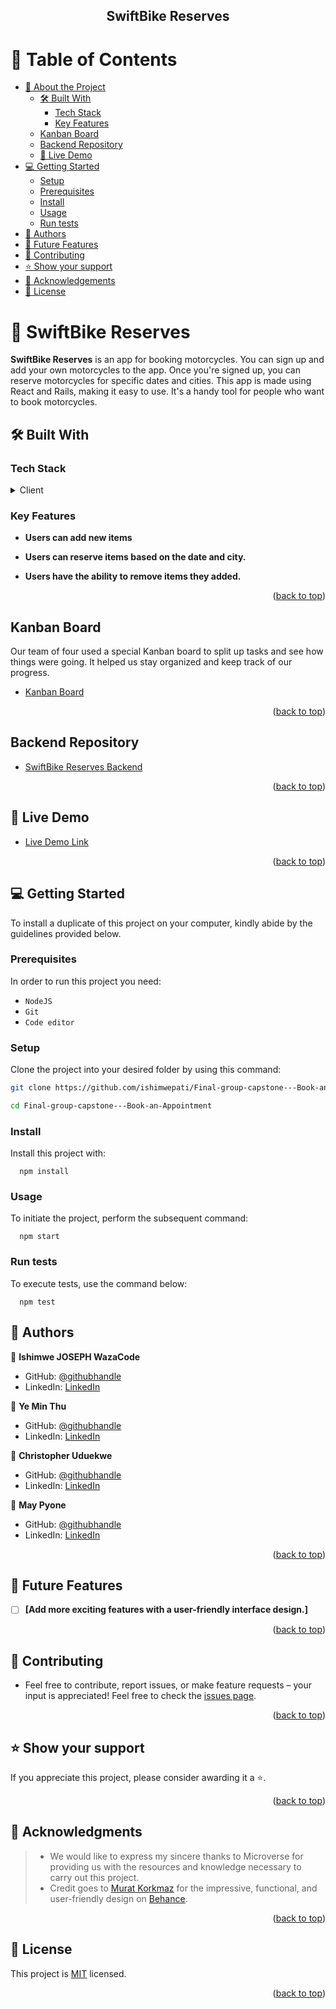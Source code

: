 <div align="center">
  <img src="./src/" alt=""/>
  <h2><b> SwiftBike Reserves </b></h2>
</div>

<a name="readme-top"></a>

<!-- TABLE OF CONTENTS -->

# 📗 Table of Contents

- [📖 About the Project](#about-project)
  - [🛠 Built With](#built-with)
    - [Tech Stack](#tech-stack)
    - [Key Features](#key-features)
  - [Kanban Board](#kanban-board)
  - [Backend Repository](#rails-backend)
  - [🚀 Live Demo](#live-demo)
- [💻 Getting Started](#getting-started)
  - [Setup](#setup)
  - [Prerequisites](#prerequisites)
  - [Install](#install)
  - [Usage](#usage)
  - [Run tests](#run-tests)
- [👥 Authors](#authors)
- [🔭 Future Features](#future-features)
- [🤝 Contributing](#contributing)
- [⭐️ Show your support](#support)
- [🙏 Acknowledgements](#acknowledgements)
- [📝 License](#license)

<!-- PROJECT DESCRIPTION -->

# 📖 SwiftBike Reserves <a name="about-project"></a>

**SwiftBike Reserves** is an app for booking motorcycles. You can sign up and add your own motorcycles to the app. Once you're signed up, you can reserve motorcycles for specific dates and cities. This app is made using React and Rails, making it easy to use. It's a handy tool for people who want to book motorcycles.

## 🛠 Built With <a name="built-with"></a>

### Tech Stack <a name="tech-stack"></a>

<details>
  <summary>Client</summary>
  <ul>
    <li><a href="https://www.w3schools.com/html/">HTML</a></li>
    <li><a href="https://www.w3schools.com/css/default.asp">CSS</a></li>
    <li><a href="https://react.dev/">React</a></li>
  </ul>
</details>

<!-- Features -->

### Key Features <a name="key-features"></a>

- **Users can add new items**

- **Users can reserve items based on the date and city.**

- **Users have the ability to remove items they added.**

<p align="right">(<a href="#readme-top">back to top</a>)</p>

<!-- KANBAN BOARD -->

## Kanban Board

<a name="kanban-board"></a>

Our team of four used a special Kanban board to split up tasks and see how things were going. It helped us stay organized and keep track of our progress.

- [Kanban Board](https://github.com/users/ishimwepati/projects/10/views/2)

<p align="right">(<a href="#readme-top">back to top</a>)</p>

<!-- RAILS BACKEND -->

## Backend Repository

<a name="rails-backend"></a>

- [SwiftBike Reserves Backend]()

<p align="right">(<a href="#readme-top">back to top</a>)</p>

<!-- LIVE DEMO -->

## 🚀 Live Demo <a name="live-demo"></a>

- [Live Demo Link]()

<p align="right">(<a href="#readme-top">back to top</a>)</p>

<!-- Getting started -->

## 💻 Getting Started <a name="getting-started"></a>

To install a duplicate of this project on your computer, kindly abide by the guidelines provided below.

### Prerequisites

In order to run this project you need:

- `NodeJS`
- `Git`
- `Code editor`

### Setup

Clone the project into your desired folder by using this command:

```sh
git clone https://github.com/ishimwepati/Final-group-capstone---Book-an-Appointment.git

cd Final-group-capstone---Book-an-Appointment
```

### Install

Install this project with:

```
  npm install
```

### Usage

To initiate the project, perform the subsequent command:

```
  npm start
```

### Run tests

To execute tests, use the command below:

```
  npm test
```
<!-- AUTHORS -->

## 👥 Authors <a name="authors"></a>

👤 **Ishimwe JOSEPH WazaCode**

- GitHub: [@githubhandle](https://github.com/ishimwepati)
- LinkedIn: [LinkedIn](https://www.linkedin.com/in/ishimwe-joseph-patient-0537b4155/)

👤 **Ye Min Thu**

- GitHub: [@githubhandle](https://github.com/mryeminthu)
- LinkedIn: [LinkedIn](https://www.linkedin.com/in/ye-min-thu-76456a214/)

👤 **Christopher Uduekwe**

- GitHub: [@githubhandle](https://github.com/chudisoft)
- LinkedIn: [LinkedIn](https://www.linkedin.com/in/christopher-uduekwe/)

👤 **May Pyone**

- GitHub: [@githubhandle](https://github.com/MayPyone)
- LinkedIn: [LinkedIn](https://www.linkedin.com/in/may-pyone-9439961a3/)

<p align="right">(<a href="#readme-top">back to top</a>)</p>

<!-- FUTURE FEATURES -->

## 🔭 Future Features <a name="future-features"></a>

- [ ] **[Add more exciting features with a user-friendly interface design.]**

<p align="right">(<a href="#readme-top">back to top</a>)</p>

<!-- CONTRIBUTING -->

## 🤝 Contributing <a name="contributing"></a>

- Feel free to contribute, report issues, or make feature requests – your input is appreciated!
  Feel free to check the [issues page](https://github.com/ishimwepati/Final-group-capstone---Book-an-Appointment/issues).

<p align="right">(<a href="#readme-top">back to top</a>)</p>

<!-- SUPPORT -->

## ⭐️ Show your support <a name="support"></a>

If you appreciate this project, please consider awarding it a ⭐️.

<p align="right">(<a href="#readme-top">back to top</a>)</p>

<!-- ACKNOWLEDGEMENTS -->

## 🙏 Acknowledgments <a name="acknowledgements"></a>

> - We would like to express my sincere thanks to Microverse for providing us with the resources and knowledge necessary to carry out this project.
> - Credit goes to [Murat Korkmaz](https://www.behance.net/muratk) for the impressive, functional, and user-friendly design on [Behance](https://www.behance.net/gallery/26425031/Vespa-Responsive-Redesign).

<p align="right">(<a href="#readme-top">back to top</a>)</p>

<!-- LICENSE -->

## 📝 License <a name="license"></a>

This project is [MIT](https://github.com/ishimwepati/Final-group-capstone---Book-an-Appointment/blob/dev/LICENSE) licensed.

<p align="right">(<a href="#readme-top">back to top</a>)</p>
